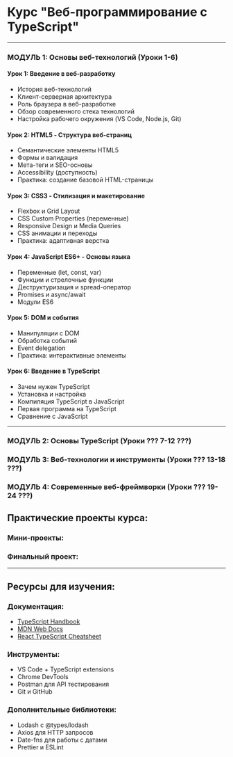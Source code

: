 # Курс "Веб-программирование с TypeScript"

---

### **МОДУЛЬ 1: Основы веб-технологий (Уроки 1-6)**

#### **Урок 1: Введение в веб-разработку**
- История веб-технологий
- Клиент-серверная архитектура
- Роль браузера в веб-разработке
- Обзор современного стека технологий
- Настройка рабочего окружения (VS Code, Node.js, Git)

#### **Урок 2: HTML5 - Структура веб-страниц**
- Семантические элементы HTML5
- Формы и валидация
- Мета-теги и SEO-основы
- Accessibility (доступность)
- Практика: создание базовой HTML-страницы

#### **Урок 3: CSS3 - Стилизация и макетирование**
- Flexbox и Grid Layout
- CSS Custom Properties (переменные)
- Responsive Design и Media Queries
- CSS анимации и переходы
- Практика: адаптивная верстка

#### **Урок 4: JavaScript ES6+ - Основы языка**
- Переменные (let, const, var)
- Функции и стрелочные функции
- Деструктуризация и spread-оператор
- Promises и async/await
- Модули ES6

#### **Урок 5: DOM и события**
- Манипуляции с DOM
- Обработка событий
- Event delegation
- Практика: интерактивные элементы

#### **Урок 6: Введение в TypeScript**
- Зачем нужен TypeScript
- Установка и настройка
- Компиляция TypeScript в JavaScript
- Первая программа на TypeScript
- Сравнение с JavaScript

---

### **МОДУЛЬ 2: Основы TypeScript (Уроки ??? 7-12 ???)**

### **МОДУЛЬ 3: Веб-технологии и инструменты (Уроки ??? 13-18 ???)**

### **МОДУЛЬ 4: Современные веб-фреймворки (Уроки ??? 19-24 ???)**

## **Практические проекты курса:**

### **Мини-проекты:**

### **Финальный проект:**

---

## **Ресурсы для изучения:**

### **Документация:**
- [TypeScript Handbook](https://www.typescriptlang.org/docs/)
- [MDN Web Docs](https://developer.mozilla.org/)
- [React TypeScript Cheatsheet](https://react-typescript-cheatsheet.netlify.app/)

### **Инструменты:**
- VS Code + TypeScript extensions
- Chrome DevTools
- Postman для API тестирования
- Git и GitHub

### **Дополнительные библиотеки:**
- Lodash с @types/lodash
- Axios для HTTP запросов
- Date-fns для работы с датами
- Prettier и ESLint

